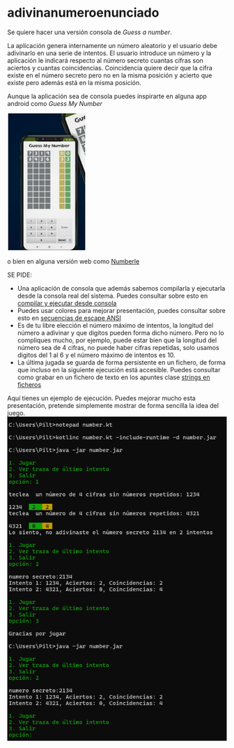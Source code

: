 # adivinanumeroenunciado
Se quiere hacer una versión consola de *Guess a number*. 

La aplicación genera internamente un número aleatorio y el usuario debe adivinarlo  en una serie de intentos. El usuario introduce  un número y la aplicación  le indicará respecto al número secreto cuantas cifras  son aciertos y cuantas coincidencias. Coincidencia quiere decir que la cifra existe en el número secreto pero no en la misma posición y acierto que existe pero además está en la misma posición. 

Aunque la aplicación sea de consola puedes  inspirarte  en alguna app android como  *Guess My Number*

![guessmynumberandroid.png](guessmynumberandroid.png)

o bien en alguna versión web como
[Numberle](https://kveez.com/en/numberle/#google_vignette)

SE PIDE:
- Una aplicación de consola que además sabemos compilarla y ejecutarla  desde la consola  real del sistema. Puedes consultar sobre esto en 
[compilar y ejecutar desde consola](https://manuais.pages.iessanclemente.net/apuntes/2.programacion/kotlin/01_prog_estructurada/018.kotlindesdeconsola/0181.compilaryejecutar/index.html)
- Puedes usar colores para mejorar presentación, puedes consultar sobre esto en 
[secuencias de escape ANSI](https://manuais.pages.iessanclemente.net/apuntes/2.programacion/kotlin/01_prog_estructurada/018.kotlindesdeconsola/0182.secuenciasescapeansi/index.html)
- Es de tu libre elección el número máximo de intentos, la longitud del número a adivinar y que digitos pueden forma dicho número. Pero no lo compliques mucho, por ejemplo, puede estar bien que la longitud del número sea de 4 cifras, no puede haber cifras repetidas, solo usamos digitos del 1 al 6 y el número máximo de intentos es 10.
- La última jugada se guarda de forma persistente en un fichero, de forma que incluso en la siguiente ejecución está accesible. Puedes consultar como grabar en un fichero de texto en los apuntes clase [strings en ficheros](https://manuais.pages.iessanclemente.net/apuntes/2.programacion/kotlin/01_prog_estructurada/017.algunasutilidades/0172.stringsenficheros/index.html)


Aquí tienes un ejemplo de ejecución. Puedes mejorar mucho esta presentación, pretende simplemente mostrar de forma sencilla la idea del juego.
![traza.png](traza.png)

